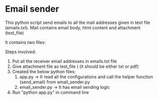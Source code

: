 # Email sender

This python script send emails to all the mail addresses given in text file (emails.txt). Mail contains email body, html content and attachment (test_file)

It contains two files:

Steps involved:
1. Put all the receiver email addresses in emails.txt file
2. Give attachment file as test_file ( (it should be either txt or pdf)
3. Created the below python files:
   1. app.py -> It read all the configurations and call the helper function (send_email) from email_sender.py
   2. email_sender.py -> It has email sending logic 
4. Run "python app.py" in command line



